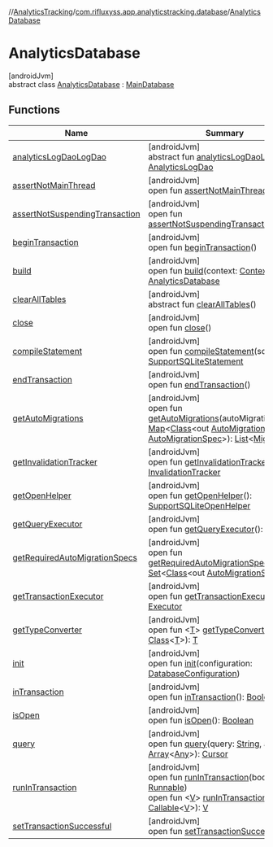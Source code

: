 //[AnalyticsTracking](../../../index.md)/[com.rifluxyss.app.analyticstracking.database](../index.md)/[AnalyticsDatabase](index.md)

# AnalyticsDatabase

[androidJvm]\
abstract class [AnalyticsDatabase](index.md) : [MainDatabase](../-main-database/index.md)

## Functions

| Name | Summary |
|---|---|
| [analyticsLogDaoLogDao](../-main-database/analytics-log-dao-log-dao.md) | [androidJvm]<br>abstract fun [analyticsLogDaoLogDao](../-main-database/analytics-log-dao-log-dao.md)(): [AnalyticsLogDao](../../com.rifluxyss.app.analyticstracking.dao/-analytics-log-dao/index.md) |
| [assertNotMainThread](../-main-database/index.md#-917214377%2FFunctions%2F-1898713888) | [androidJvm]<br>open fun [assertNotMainThread](../-main-database/index.md#-917214377%2FFunctions%2F-1898713888)() |
| [assertNotSuspendingTransaction](../-main-database/index.md#1166251624%2FFunctions%2F-1898713888) | [androidJvm]<br>open fun [assertNotSuspendingTransaction](../-main-database/index.md#1166251624%2FFunctions%2F-1898713888)() |
| [beginTransaction](../-main-database/index.md#1020009182%2FFunctions%2F-1898713888) | [androidJvm]<br>open fun [beginTransaction](../-main-database/index.md#1020009182%2FFunctions%2F-1898713888)() |
| [build](build.md) | [androidJvm]<br>open fun [build](build.md)(context: [Context](https://developer.android.com/reference/kotlin/android/content/Context.html)): [AnalyticsDatabase](index.md) |
| [clearAllTables](../-main-database/index.md#404244410%2FFunctions%2F-1898713888) | [androidJvm]<br>abstract fun [clearAllTables](../-main-database/index.md#404244410%2FFunctions%2F-1898713888)() |
| [close](../-main-database/index.md#1674273423%2FFunctions%2F-1898713888) | [androidJvm]<br>open fun [close](../-main-database/index.md#1674273423%2FFunctions%2F-1898713888)() |
| [compileStatement](../-main-database/index.md#1146188466%2FFunctions%2F-1898713888) | [androidJvm]<br>open fun [compileStatement](../-main-database/index.md#1146188466%2FFunctions%2F-1898713888)(sql: [String](https://developer.android.com/reference/kotlin/java/lang/String.html)): [SupportSQLiteStatement](https://developer.android.com/reference/kotlin/androidx/sqlite/db/SupportSQLiteStatement.html) |
| [endTransaction](../-main-database/index.md#622722960%2FFunctions%2F-1898713888) | [androidJvm]<br>open fun [endTransaction](../-main-database/index.md#622722960%2FFunctions%2F-1898713888)() |
| [getAutoMigrations](../-main-database/index.md#-437888903%2FFunctions%2F-1898713888) | [androidJvm]<br>open fun [getAutoMigrations](../-main-database/index.md#-437888903%2FFunctions%2F-1898713888)(autoMigrationSpecs: [Map](https://developer.android.com/reference/kotlin/java/util/Map.html)&lt;[Class](https://developer.android.com/reference/kotlin/java/lang/Class.html)&lt;out [AutoMigrationSpec](https://developer.android.com/reference/kotlin/androidx/room/migration/AutoMigrationSpec.html)&gt;, [AutoMigrationSpec](https://developer.android.com/reference/kotlin/androidx/room/migration/AutoMigrationSpec.html)&gt;): [List](https://developer.android.com/reference/kotlin/java/util/List.html)&lt;[Migration](https://developer.android.com/reference/kotlin/androidx/room/migration/Migration.html)&gt; |
| [getInvalidationTracker](../-main-database/index.md#-1572952849%2FFunctions%2F-1898713888) | [androidJvm]<br>open fun [getInvalidationTracker](../-main-database/index.md#-1572952849%2FFunctions%2F-1898713888)(): [InvalidationTracker](https://developer.android.com/reference/kotlin/androidx/room/InvalidationTracker.html) |
| [getOpenHelper](../-main-database/index.md#528322745%2FFunctions%2F-1898713888) | [androidJvm]<br>open fun [getOpenHelper](../-main-database/index.md#528322745%2FFunctions%2F-1898713888)(): [SupportSQLiteOpenHelper](https://developer.android.com/reference/kotlin/androidx/sqlite/db/SupportSQLiteOpenHelper.html) |
| [getQueryExecutor](../-main-database/index.md#1823899982%2FFunctions%2F-1898713888) | [androidJvm]<br>open fun [getQueryExecutor](../-main-database/index.md#1823899982%2FFunctions%2F-1898713888)(): [Executor](https://developer.android.com/reference/kotlin/java/util/concurrent/Executor.html) |
| [getRequiredAutoMigrationSpecs](../-main-database/index.md#1623281881%2FFunctions%2F-1898713888) | [androidJvm]<br>open fun [getRequiredAutoMigrationSpecs](../-main-database/index.md#1623281881%2FFunctions%2F-1898713888)(): [Set](https://developer.android.com/reference/kotlin/java/util/Set.html)&lt;[Class](https://developer.android.com/reference/kotlin/java/lang/Class.html)&lt;out [AutoMigrationSpec](https://developer.android.com/reference/kotlin/androidx/room/migration/AutoMigrationSpec.html)&gt;&gt; |
| [getTransactionExecutor](../-main-database/index.md#139460856%2FFunctions%2F-1898713888) | [androidJvm]<br>open fun [getTransactionExecutor](../-main-database/index.md#139460856%2FFunctions%2F-1898713888)(): [Executor](https://developer.android.com/reference/kotlin/java/util/concurrent/Executor.html) |
| [getTypeConverter](../-main-database/index.md#361519777%2FFunctions%2F-1898713888) | [androidJvm]<br>open fun &lt;[T](../-main-database/index.md#361519777%2FFunctions%2F-1898713888)&gt; [getTypeConverter](../-main-database/index.md#361519777%2FFunctions%2F-1898713888)(klass: [Class](https://developer.android.com/reference/kotlin/java/lang/Class.html)&lt;[T](https://developer.android.com/reference/kotlin/androidx/lifecycle/ViewModel.html#settagifabsent)&gt;): [T](https://developer.android.com/reference/kotlin/androidx/lifecycle/ViewModel.html#settagifabsent) |
| [init](../-main-database/index.md#1039887154%2FFunctions%2F-1898713888) | [androidJvm]<br>open fun [init](../-main-database/index.md#1039887154%2FFunctions%2F-1898713888)(configuration: [DatabaseConfiguration](https://developer.android.com/reference/kotlin/androidx/room/DatabaseConfiguration.html)) |
| [inTransaction](../-main-database/index.md#-1889647314%2FFunctions%2F-1898713888) | [androidJvm]<br>open fun [inTransaction](../-main-database/index.md#-1889647314%2FFunctions%2F-1898713888)(): [Boolean](https://kotlinlang.org/api/latest/jvm/stdlib/kotlin/-boolean/index.html) |
| [isOpen](../-main-database/index.md#-277138657%2FFunctions%2F-1898713888) | [androidJvm]<br>open fun [isOpen](../-main-database/index.md#-277138657%2FFunctions%2F-1898713888)(): [Boolean](https://kotlinlang.org/api/latest/jvm/stdlib/kotlin/-boolean/index.html) |
| [query](../-main-database/index.md#129106736%2FFunctions%2F-1898713888) | [androidJvm]<br>open fun [query](../-main-database/index.md#129106736%2FFunctions%2F-1898713888)(query: [String](https://developer.android.com/reference/kotlin/java/lang/String.html), args: [Array](https://kotlinlang.org/api/latest/jvm/stdlib/kotlin/-array/index.html)&lt;[Any](https://kotlinlang.org/api/latest/jvm/stdlib/kotlin/-any/index.html)&gt;): [Cursor](https://developer.android.com/reference/kotlin/android/database/Cursor.html) |
| [runInTransaction](../-main-database/index.md#1063989044%2FFunctions%2F-1898713888) | [androidJvm]<br>open fun [runInTransaction](../-main-database/index.md#1063989044%2FFunctions%2F-1898713888)(body: [Runnable](https://developer.android.com/reference/kotlin/java/lang/Runnable.html))<br>open fun &lt;[V](../-main-database/index.md#-1038828496%2FFunctions%2F-1898713888)&gt; [runInTransaction](../-main-database/index.md#-1038828496%2FFunctions%2F-1898713888)(body: [Callable](https://developer.android.com/reference/kotlin/java/util/concurrent/Callable.html)&lt;[V](../-main-database/index.md#-1038828496%2FFunctions%2F-1898713888)&gt;): [V](../-main-database/index.md#-1038828496%2FFunctions%2F-1898713888) |
| [setTransactionSuccessful](../-main-database/index.md#954356125%2FFunctions%2F-1898713888) | [androidJvm]<br>open fun [setTransactionSuccessful](../-main-database/index.md#954356125%2FFunctions%2F-1898713888)() |
